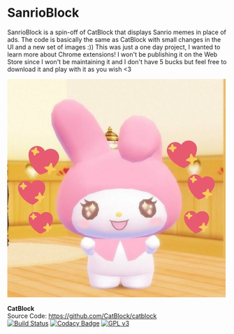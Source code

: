 
SanrioBlock
========
SanrioBlock is a spin-off of CatBlock that displays Sanrio memes in place of ads. The code is basically the same as CatBlock with small changes in the UI and a new set of images :)) This was just a one day project, I wanted to learn more about Chrome extensions! I won't be publishing it on the Web Store since I won't be maintaining it and I don't have 5 bucks but feel free to download it and play with it as you wish <3

![alt text](readmeimg.jpg)

**CatBlock**\
Source Code: https://github.com/CatBlock/catblock \
[![Build Status](https://travis-ci.org/CatBlock/catblock.svg?branch=master)](https://travis-ci.org/CatBlock/catblock)
[![Codacy Badge](https://api.codacy.com/project/badge/Grade/cc8d000f77bb427caa8b0293d9b5d225)](https://www.codacy.com/app/tomastaro/catblock?utm_source=github.com&amp;utm_medium=referral&amp;utm_content=CatBlock/catblock&amp;utm_campaign=Badge_Grade)
[![GPL v3](https://img.shields.io/badge/License-GPLv3-blue.svg)](https://github.com/CatBlock/catblock/blob/master/LICENSE.txt)
